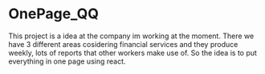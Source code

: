 # OnePage_QQ
This project is a idea at the company im working at the moment. There we have 3 different areas cosidering financial services and they produce weekly, lots of reports that other workers make use of. So the idea is to put everything in one page using react.
